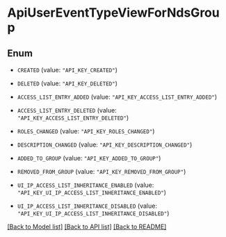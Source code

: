 # ApiUserEventTypeViewForNdsGroup

## Enum


* `CREATED` (value: `"API_KEY_CREATED"`)

* `DELETED` (value: `"API_KEY_DELETED"`)

* `ACCESS_LIST_ENTRY_ADDED` (value: `"API_KEY_ACCESS_LIST_ENTRY_ADDED"`)

* `ACCESS_LIST_ENTRY_DELETED` (value: `"API_KEY_ACCESS_LIST_ENTRY_DELETED"`)

* `ROLES_CHANGED` (value: `"API_KEY_ROLES_CHANGED"`)

* `DESCRIPTION_CHANGED` (value: `"API_KEY_DESCRIPTION_CHANGED"`)

* `ADDED_TO_GROUP` (value: `"API_KEY_ADDED_TO_GROUP"`)

* `REMOVED_FROM_GROUP` (value: `"API_KEY_REMOVED_FROM_GROUP"`)

* `UI_IP_ACCESS_LIST_INHERITANCE_ENABLED` (value: `"API_KEY_UI_IP_ACCESS_LIST_INHERITANCE_ENABLED"`)

* `UI_IP_ACCESS_LIST_INHERITANCE_DISABLED` (value: `"API_KEY_UI_IP_ACCESS_LIST_INHERITANCE_DISABLED"`)


[[Back to Model list]](../README.md#documentation-for-models) [[Back to API list]](../README.md#documentation-for-api-endpoints) [[Back to README]](../README.md)


